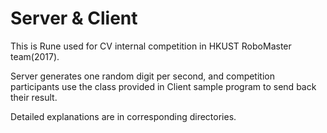 # Server & Client

This is Rune used for CV internal competition in HKUST RoboMaster team(2017). 

Server generates one random digit per second, and competition participants use the class provided in Client sample program to send back their result. 

Detailed explanations are in corresponding directories.
